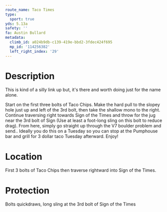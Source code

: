 ```yaml
---
route_name: Taco Times
type:
  sport: true
yds: 5.13a
safety: ''
fa: Austin Bullard
metadata:
  climb_id: a024b9db-c139-419e-bbd2-3fdec424f695
  mp_id: '114256382'
  left_right_index: '29'
---
```

# Description
This is kind of a silly link up but, it's there and worth doing just for the name alone.

Start on the first three bolts of Taco Chips. Make the hard pull to the slopey hole just up and left of the 3rd bolt, then take the shallow mono to the right. Continue traversing right towards Sign of the Times and throw for the jug near the 3rd bolt of Sign (Use at least a foot-long sling on this bolt to reduce drag). From here, simply go straight up through the V7 boulder problem and send.. Ideally you do this on a Tuesday so you can stop at the Pumphouse bar and grill for 3 dollar taco Tuesday afterward. Enjoy!

# Location
First 3 bolts of Taco Chips then traverse rightward into Sign of the Times.

# Protection
Bolts quickdraws, long sling at the 3rd bolt of Sign of the Times
